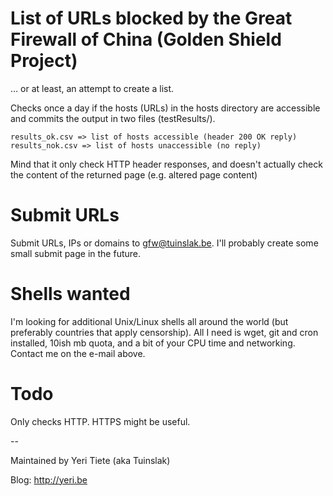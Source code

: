 # List of URLs blocked by the Great Firewall of China (Golden Shield Project)

… or at least, an attempt to create a list.

Checks once a day if the hosts (URLs) in the hosts directory are accessible and commits the output in two files (testResults/).

	results_ok.csv => list of hosts accessible (header 200 OK reply)
	results_nok.csv => list of hosts unaccessible (no reply)

Mind that it only check HTTP header responses, and doesn't actually check the content of the returned page (e.g. altered page content)	

# Submit URLs

Submit URLs, IPs or domains to <gfw@tuinslak.be>. I'll probably create some small submit page in the future.

# Shells wanted 

I'm looking for additional Unix/Linux shells all around the world (but preferably countries that apply censorship). All I need is wget, git and cron installed, 10ish mb quota, and a bit of your CPU time and networking. Contact me on the e-mail above. 

# Todo

Only checks HTTP. HTTPS might be useful. 

--

Maintained by Yeri Tiete (aka Tuinslak) 

Blog: <http://yeri.be>